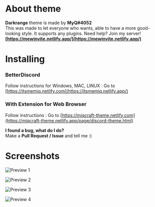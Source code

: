 # About theme
**Darkrange** theme is made by **MyQ#4052**<br>
This was made to let everyone who wants, able to have a more good-looking style. It supports any plugins.
Need help? Join my server! **[https://mewinvite.netlify.app/](https://mewinvite.netlify.app/)**

# Installing
### BetterDiscord
Follow instructions for  Windows, MAC, LINUX : Go to [https://itsmemiq.netlify.com](https://itsmemiq.netlify.app/)

### With Extension for Web Browser
Follow instructions : Go to [https://miqcraft-theme.netlify.com](https://miqcraft-theme.netlify.app/page/discord-theme.html)

**I found a bug, what do I do?**<br>Make a **Pull Request / Issue** and tell me :)

# Screenshots
![Preview 1](https://miqcraft-theme.netlify.app/assets/img/sneak%20peek%20(2).png)

![Preview 2](https://miqcraft-theme.netlify.app/assets/img/sneak%20peek%20(1).png)

![Preview 3](https://miqcraft-theme.netlify.app/assets/img/sneak%20peek%20(4).png)

![Preview 4](https://miqcraft-theme.netlify.app/assets/img/sneak%20peek%20(3).png)
